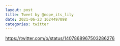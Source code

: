 ```yaml
--- 
layout: post 
title: Tweet by @nope_its_lily 
date: 2021-06-23 1624497098 
categories: twitter 
--- 
```

https://twitter.com/o/status/1407868967503286276